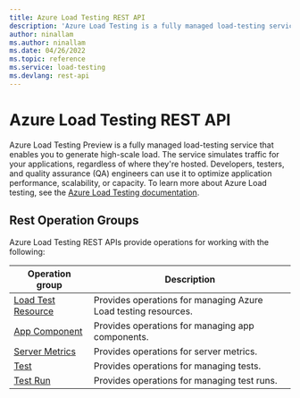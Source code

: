 ```yaml
---
title: Azure Load Testing REST API
description: 'Azure Load Testing is a fully managed load-testing service for generating high-scale loads by using existing JMeter scripts to optimize app performance.'
author: ninallam
ms.author: ninallam
ms.date: 04/26/2022
ms.topic: reference
ms.service: load-testing
ms.devlang: rest-api
---
```


# Azure Load Testing REST API

Azure Load Testing Preview is a fully managed load-testing service that enables you to generate high-scale load. The service simulates traffic for your applications, regardless of where they're hosted. Developers, testers, and quality assurance (QA) engineers can use it to optimize application performance, scalability, or capacity. To learn more about Azure Load testing, see the [Azure Load Testing documentation](/azure/load-testing/overview-what-is-azure-load-testing).

## Rest Operation Groups

Azure Load Testing REST APIs provide operations for working with the following:

| Operation group | Description                                                        |
| --------------- | ------------------------------------------------------------------ |
| [Load Test Resource](/rest/api/loadtesting/resourcemanager(2022-04-15-preview)/load-test-resource) | Provides operations for managing Azure Load testing resources. |
| [App Component](/rest/api/loadtesting/dataplane/app-component) | Provides operations for managing app components.|
| [Server Metrics](/rest/api/loadtesting/dataplane/server-metrics) | Provides operations for server metrics. |
| [Test](/rest/api/loadtesting/dataplane/test) | Provides operations for managing tests. |
| [Test Run](/rest/api/loadtesting/dataplane/test-run) | Provides operations for managing test runs. |
